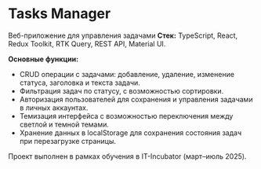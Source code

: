 # Tasks Manager
Веб-приложение для управления задачами
**Стек:** TypeScript, React, Redux Toolkit, RTK Query, REST API, Material UI.  

**Основные функции:**
- CRUD операции с задачами: добавление, удаление, изменение статуса, заголовка и текста задачи.
- Фильтрация задач по статусу, с возможностью сортировки.
- Авторизация пользователей для сохранения и управления задачами в личных аккаунтах.
- Темизация интерфейса с возможностью переключения между светлой и темной темами.
- Хранение данных в localStorage для сохранения состояния задач при перезагрузке страницы.

Проект выполнен в рамках обучения в IT-Incubator (март–июль 2025).
